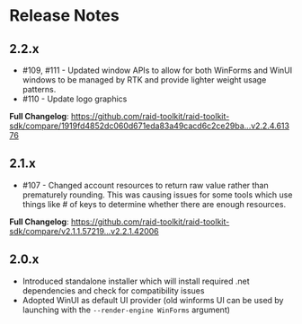 # Release Notes

## 2.2.x
* #109, #111 - Updated window APIs to allow for both WinForms and WinUI windows to be managed by RTK and provide lighter weight usage patterns.
* #110 - Update logo graphics

**Full Changelog**: https://github.com/raid-toolkit/raid-toolkit-sdk/compare/1919fd4852dc060d671eda83a49cacd6c2ce29ba...v2.2.4.61376

## 2.1.x
* #107 - Changed account resources to return raw value rather than prematurely rounding. This was causing issues for some tools which use things like # of keys to determine whether there are enough resources.

**Full Changelog**: https://github.com/raid-toolkit/raid-toolkit-sdk/compare/v2.1.1.57219...v2.2.1.42006

## 2.0.x
* Introduced standalone installer which will install required .net dependencies and check for compatibility issues
* Adopted WinUI as default UI provider (old winforms UI can be used by launching with the `--render-engine WinForms` argument)
